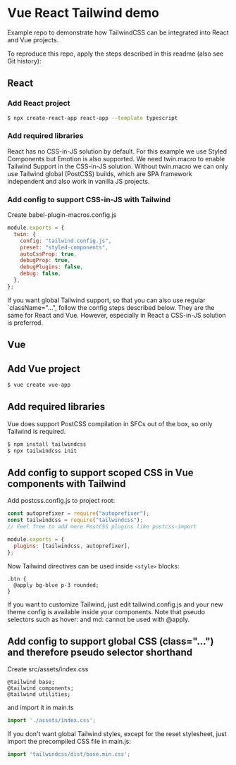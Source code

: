 # Vue React Tailwind demo

Example repo to demonstrate how TailwindCSS can be integrated into React and Vue projects.

To reproduce this repo, apply the steps described in this readme (also see Git history):

## React

### Add React project

```sh
$ npx create-react-app react-app --template typescript
```

### Add required libraries

React has no CSS-in-JS solution by default. For this example we use Styled Components but Emotion is also supported.
We need twin.macro to enable Tailwind Support in the CSS-in-JS solution.
Without twin.macro we can only use Tailwind global (PostCSS) builds, which are SPA framework independent and also work in vanilla JS projects.

### Add config to support CSS-in-JS with Tailwind

Create babel-plugin-macros.config.js

```js
module.exports = {
  twin: {
    config: "tailwind.config.js",
    preset: "styled-components",
    autoCssProp: true,
    debugProp: true,
    debugPlugins: false,
    debug: false,
  },
};
```

If you want global Tailwind support, so that you can also use regular `className="...", follow the config steps described below. They are the same for React and Vue.
However, especially in React a CSS-in-JS solution is preferred.

## Vue

## Add Vue project

```sh
$ vue create vue-app
```

## Add required libraries

Vue does support PostCSS compilation in SFCs out of the box, so only Tailwind is required.

```sh
$ npm install tailwindcss
$ npx tailwindcss init
```

##  Add config to support scoped CSS in Vue components with Tailwind

Add postcss.config.js to project root:

```js
const autoprefixer = require("autoprefixer");
const tailwindcss = require("tailwindcss");
// Feel free to add more PostCSS plugins like postcss-import

module.exports = {
  plugins: [tailwindcss, autoprefixer],
};
```

Now Tailwind directives can be used inside `<style>` blocks:
```postcss
.btn {
  @apply bg-blue p-3 rounded;
}
```

If you want to customize Tailwind, just edit tailwind.config.js and your new theme config is available inside your components.
Note that pseudo selectors such as hover: and md: cannot be used with @apply.

## Add config to support global CSS (class="...") and therefore pseudo selector shorthand

Create src/assets/index.css
```postcss
@tailwind base;
@tailwind components;
@tailwind utilities;
```

and import it in main.ts

```ts
import './assets/index.css';
```

If you don't want global Tailwind styles, except for the reset stylesheet, just import the precompiled CSS file in main.js:

```ts
import 'tailwindcss/dist/base.min.css';
```

